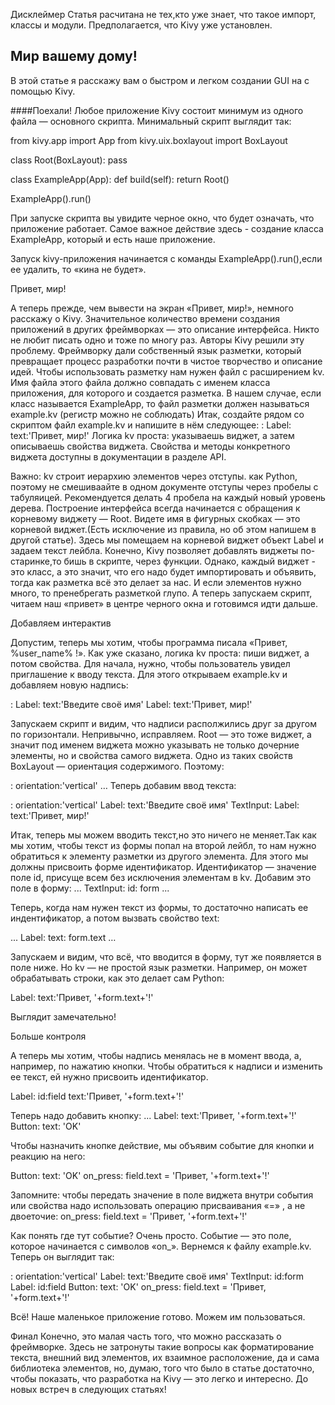 Дисклеймер
Статья расчитана не тех,кто уже знает, что такое импорт, классы и модули.
Предполагается, что  Kivy уже установлен.


## Мир вашему дому!

В этой статье я расскажу вам о быстром и легком создании GUI на с помощью Kivy.


####Поехали!
Любое приложение Kivy состоит минимум из одного файла — основного скрипта.
Минимальный скрипт выглядит так:

from kivy.app import App
from kivy.uix.boxlayout import BoxLayout

class Root(BoxLayout):
	pass
		
class ExampleApp(App):
	def build(self):
	        return Root()

ExampleApp().run()

При запуске скрипта вы увидите черное окно, что будет означать, что приложение работает. Самое важное действие здесь - создание класса ExampleApp, который и есть наше приложение. 

Запуск kivy-приложения начинается с команды ExampleApp().run(),если ее удалить, то «кина не будет». 

Привет, мир!

А теперь прежде, чем вывести на экран «Привет, мир!», немного расскажу о Kivy.
Значительное количество времени создания приложений в других фреймворках — это описание интерфейса. Никто не любит писать одно и тоже по многу раз. Авторы Kivy решили эту проблему. Фреймворку дали собственный язык разметки, который превращает процесс разработки почти в чистое творчество и описание идей.
Чтобы использовать разметку нам нужен файл с расширением kv. Имя файла этого файла должно совпадать с именем класса приложения, для которого и создается разметка. В нашем случае, если класс называется ExampleApp, то файл разметки должен называться example.kv (регистр можно не соблюдать)
Итак, создайте рядом со скриптом файл example.kv и напишите в нём следующее:
<Root>:
    Label:
        text:'Привет, мир!'
Логика kv проста: указываешь виджет, а затем описываешь свойства виджета.
Свойства и методы конкретного виджета доступны в документации в разделе API. 

Важно: kv строит иерархию элементов через отступы. как Python, поэтому не смешиваайте  в одном документе отступы через пробелы с табуляицей. Рекомендуется делать 4 пробела на каждый новый уровень дерева.
Построение интерфейса всегда начинается с обращения к корневому виджету — Root. Видете имя в фигурных скобках — это корневой виджет.(Есть исключение из правила, но об этом напишем в другой статье). Здесь мы помещаем на корневой виджет объект Label и задаем текст лейбла. 
Конечно, Kivy позволяет добавлять виджеты по-старинке,то бишь в скрипте, через функции. Однако, каждый виджет - это класс, а это значит, что его надо будет импортировать и объявить, тогда как разметка всё это делает за нас. И если элементов нужно много, то пренебрегать разметкой глупо.
А теперь запускаем скрипт, читаем наш «привет» в центре черного окна и готовимся идти дальше.

Добавляем интерактив

Допустим, теперь мы хотим, чтобы программа писала «Привет, %user_name% !».
Как уже сказано, логика kv проста: пиши виджет, а потом свойства.
Для начала, нужно, чтобы пользователь увидел приглашение к вводу текста. Для этого открываем example.kv и добавляем новую надпись:

<Root>:
    Label:
        text:'Введите своё имя'
    Label:
        text:'Привет, мир!'

Запускаем скрипт и видим, что надписи располжились друг за другом по горизонтали. Непривычно, исправляем. Root — это тоже виджет, а значит под именем виджета можно указывать не только дочерние элементы, но и свойства самого виджета.
Одно из таких свойств BoxLayout — ориентация содержимого. Поэтому:

<Root>:
    orientation:'vertical'
    …
Теперь добавим ввод текста:

<Root>:
    orientation:'vertical'
    Label:
        text:'Введите своё имя'
    TextInput:
    Label:
        text:'Привет, мир!'

Итак, теперь мы можем вводить текст,но это ничего не меняет.Так как мы хотим, чтобы текст из формы попал на второй лейбл, то нам нужно обратиться к элементу разметки из другого элемента. Для этого мы должны присвоить форме идентификатор.  Идентификатор — значение поле id, присуще всем без исключения элементам в kv. Добавим это поле в форму:
...
TextInput:
    id: form
...

Теперь, когда нам нужен текст из формы, то достаточно написать ее индентификатор, а потом вызвать свойство text:

...
Label:
    text: form.text
…

Запускаем и видим, что всё, что вводится в форму, тут же появляется в поле ниже.
Но kv — не простой язык разметки. Например, он может обрабатывать строки, как это делает сам Python:
	
Label:
    text:'Привет, '+form.text+'!'

Выглядит замечательно!

Больше контроля

А теперь мы хотим, чтобы надпись менялась не в момент ввода, а, например, по нажатию кнопки. Чтобы обратиться к надписи и изменить ее текст, ей нужно присвоить идентификатор.

Label:
    id:field
    text:'Привет, '+form.text+'!'

Теперь надо добавить кнопку:
...
Label:
    text:'Привет, '+form.text+'!'
Button:
    text: 'OK'

Чтобы назначить кнопке действие, мы объявим событие для кнопки и реакцию на него:

Button:
     text: 'OK'
     on_press:
        field.text = 'Привет, '+form.text+'!'

Запомните: чтобы передать значение в поле виджета внутри события или свойства надо использовать операцию присваивания «=» , а не двоеточие:
on_press:
        field.text = 'Привет, '+form.text+'!'

Как понять где тут событие? Очень просто. Событие — это поле, которое начинается с символов «on_». 
Вернемся к файлу example.kv. Теперь он выглядит так:

<Root>:
    orientation:'vertical'
    Label:
        text:'Введите своё имя'
    TextInput:
        id:form
    Label:
        id:field
    Button:
        text: 'OK'
        on_press:
            field.text = 'Привет, '+form.text+'!'

Всё! Наше маленькое приложение готово. Можем им пользоваться.

Финал
Конечно, это малая часть того, что можно рассказать о фреймворке. Здесь не затронуты такие вопросы как форматирование текста, внешний вид элементов, их взаимное расположение, да и сама библиотека элементов, но, думаю, того что было в статье достаточно, чтобы показать, что разработка на Kivy — это легко и интересно. До новых встреч в следующих статьях!

